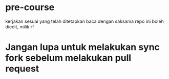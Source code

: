 # pre-course
kerjakan sesuai yang telah ditetapkan
baca dengan saksama
repo ini boleh diedit, milik rf

# Jangan lupa untuk melakukan sync fork sebelum melakukan pull request
